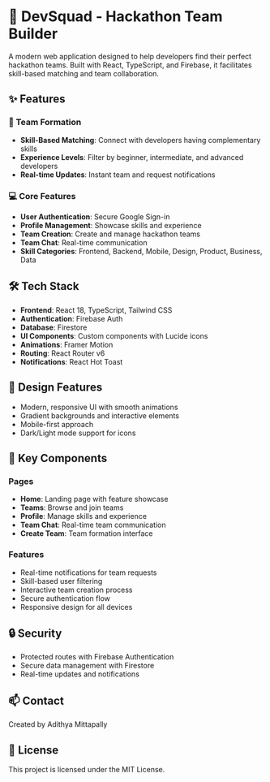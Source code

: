 # 🚀 DevSquad - Hackathon Team Builder

A modern web application designed to help developers find their perfect hackathon teams. Built with React, TypeScript, and Firebase, it facilitates skill-based matching and team collaboration.

## ✨ Features

### 🤝 Team Formation
- **Skill-Based Matching**: Connect with developers having complementary skills
- **Experience Levels**: Filter by beginner, intermediate, and advanced developers
- **Real-time Updates**: Instant team and request notifications

### 💻 Core Features
- **User Authentication**: Secure Google Sign-in
- **Profile Management**: Showcase skills and experience
- **Team Creation**: Create and manage hackathon teams
- **Team Chat**: Real-time communication
- **Skill Categories**: Frontend, Backend, Mobile, Design, Product, Business, Data

## 🛠️ Tech Stack

- **Frontend**: React 18, TypeScript, Tailwind CSS
- **Authentication**: Firebase Auth
- **Database**: Firestore
- **UI Components**: Custom components with Lucide icons
- **Animations**: Framer Motion
- **Routing**: React Router v6
- **Notifications**: React Hot Toast

## 🎨 Design Features

- Modern, responsive UI with smooth animations
- Gradient backgrounds and interactive elements
- Mobile-first approach
- Dark/Light mode support for icons

## 📱 Key Components

### Pages
- **Home**: Landing page with feature showcase
- **Teams**: Browse and join teams
- **Profile**: Manage skills and experience
- **Team Chat**: Real-time team communication
- **Create Team**: Team formation interface

### Features
- Real-time notifications for team requests
- Skill-based user filtering
- Interactive team creation process
- Secure authentication flow
- Responsive design for all devices

## 🔒 Security

- Protected routes with Firebase Authentication
- Secure data management with Firestore
- Real-time updates and notifications

## 📫 Contact

Created by Adithya Mittapally

## 📄 License

This project is licensed under the MIT License.
